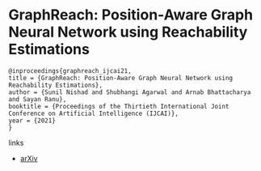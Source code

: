 # GraphReach: Position-Aware Graph Neural Network using Reachability Estimations

```
@inproceedings{graphreach_ijcai21,
title = {GraphReach: Position-Aware Graph Neural Network using Reachability Estimations},
author = {Sunil Nishad and Shubhangi Agarwal and Arnab Bhattacharya and Sayan Ranu},
booktitle = {Proceedings of the Thirtieth International Joint Conference on Artificial Intelligence (IJCAI)},
year = {2021}
}
```

links
- [arXiv](https://arxiv.org/abs/2008.09657)
